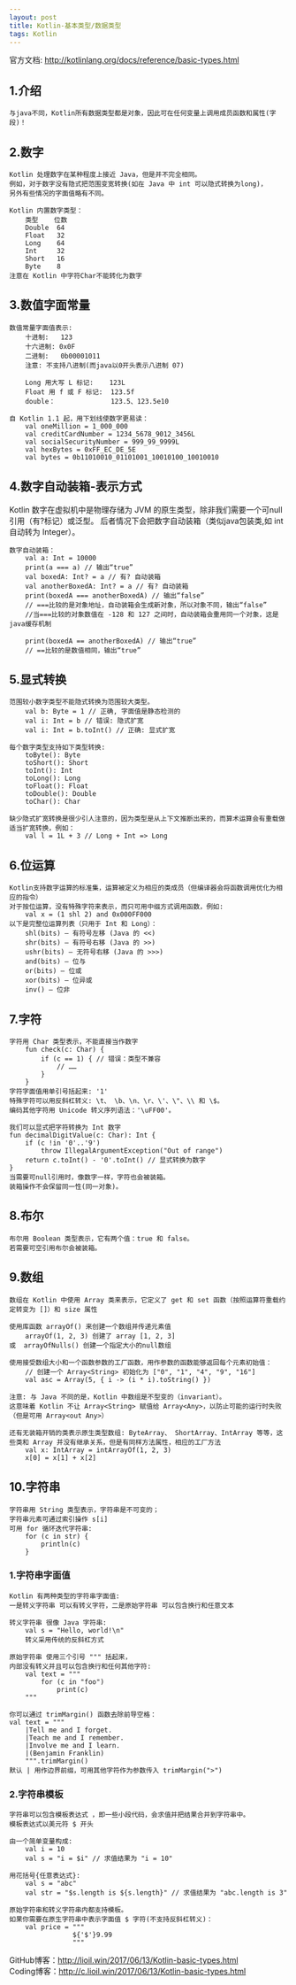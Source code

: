 ```yaml
---
layout: post
title: Kotlin-基本类型/数据类型
tags: Kotlin
---
```

官方文档: http://kotlinlang.org/docs/reference/basic-types.html

## 1.介绍
    与java不同，Kotlin所有数据类型都是对象，因此可在任何变量上调用成员函数和属性(字段)！

## 2.数字
    Kotlin 处理数字在某种程度上接近 Java，但是并不完全相同。
    例如，对于数字没有隐式把范围变宽转换(如在 Java 中 int 可以隐式转换为long)，
    另外有些情况的字面值略有不同。

    Kotlin 内置数字类型：
        类型    位数
        Double  64
        Float   32
        Long    64
        Int     32
        Short   16
        Byte    8
    注意在 Kotlin 中字符Char不能转化为数字

## 3.数值字面常量
    数值常量字面值表示:
        十进制:   123        
        十六进制: 0x0F
        二进制:   0b00001011
        注意: 不支持八进制(而java以0开头表示八进制 07)

        Long 用大写 L 标记:    123L  
        Float 用 f 或 F 标记:  123.5f
        double：              123.5、123.5e10

    自 Kotlin 1.1 起，用下划线使数字更易读：   
        val oneMillion = 1_000_000
        val creditCardNumber = 1234_5678_9012_3456L
        val socialSecurityNumber = 999_99_9999L
        val hexBytes = 0xFF_EC_DE_5E
        val bytes = 0b11010010_01101001_10010100_10010010

## 4.数字自动装箱-表示方式
   Kotlin 数字在虚拟机中是物理存储为 JVM 的原生类型，除非我们需要一个可null引用（有?标记）或泛型。 后者情况下会把数字自动装箱（类似java包装类,如 int 自动转为 Integer）。

    数字自动装箱：
        val a: Int = 10000
        print(a === a) // 输出“true”
        val boxedA: Int? = a // 有? 自动装箱
        val anotherBoxedA: Int? = a // 有? 自动装箱
        print(boxedA === anotherBoxedA) // 输出“false”
        // ===比较的是对象地址，自动装箱会生成新对象，所以对象不同，输出“false”
        //当===比较的对象数值在 -128 和 127 之间时，自动装箱会重用同一个对象，这是java缓存机制

        print(boxedA == anotherBoxedA) // 输出“true”
        // ==比较的是数值相同，输出“true”

## 5.显式转换
    范围较小数字类型不能隐式转换为范围较大类型。
        val b: Byte = 1 // 正确, 字面值是静态检测的
        val i: Int = b // 错误: 隐式扩宽
        val i: Int = b.toInt() // 正确: 显式扩宽

    每个数字类型支持如下类型转换:
        toByte(): Byte
        toShort(): Short
        toInt(): Int
        toLong(): Long
        toFloat(): Float
        toDouble(): Double
        toChar(): Char

    缺少隐式扩宽转换是很少引人注意的，因为类型是从上下文推断出来的，而算术运算会有重载做适当扩宽转换，例如：
        val l = 1L + 3 // Long + Int => Long

## 6.位运算
    Kotlin支持数字运算的标准集，运算被定义为相应的类成员（但编译器会将函数调用优化为相应的指令）
    对于按位运算，没有特殊字符来表示，而只可用中缀方式调用函数，例如:
        val x = (1 shl 2) and 0x000FF000
    以下是完整位运算列表（只用于 Int 和 Long）：
        shl(bits) – 有符号左移 (Java 的 <<)
        shr(bits) – 有符号右移 (Java 的 >>)
        ushr(bits) – 无符号右移 (Java 的 >>>)
        and(bits) – 位与
        or(bits) – 位或
        xor(bits) – 位异或
        inv() – 位非

## 7.字符
    字符用 Char 类型表示，不能直接当作数字
        fun check(c: Char) {
            if (c == 1) { // 错误：类型不兼容
                // ……
            }
        }
    字符字面值用单引号括起来: '1' 
    特殊字符可以用反斜杠转义: \t、 \b、\n、\r、\'、\"、\\ 和 \$。 
    编码其他字符用 Unicode 转义序列语法：'\uFF00'。

    我们可以显式把字符转换为 Int 数字
    fun decimalDigitValue(c: Char): Int {
        if (c !in '0'..'9')
            throw IllegalArgumentException("Out of range")
        return c.toInt() - '0'.toInt() // 显式转换为数字
    }
    当需要可null引用时，像数字一样，字符也会被装箱。
    装箱操作不会保留同一性(同一对象)。

## 8.布尔
    布尔用 Boolean 类型表示，它有两个值：true 和 false。
    若需要可空引用布尔会被装箱。

## 9.数组
    数组在 Kotlin 中使用 Array 类来表示，它定义了 get 和 set 函数（按照运算符重载约定转变为 []）和 size 属性

    使用库函数 arrayOf() 来创建一个数组并传递元素值
        arrayOf(1, 2, 3) 创建了 array [1, 2, 3]
    或  arrayOfNulls() 创建一个指定大小的null数组

    使用接受数组大小和一个函数参数的工厂函数，用作参数的函数能够返回每个元素初始值：
        // 创建一个 Array<String> 初始化为 ["0", "1", "4", "9", "16"]
        val asc = Array(5, { i -> (i * i).toString() })

    注意: 与 Java 不同的是，Kotlin 中数组是不型变的（invariant）。
    这意味着 Kotlin 不让 Array<String> 赋值给 Array<Any>，以防止可能的运行时失败（但是可用 Array<out Any>）

    还有无装箱开销的类表示原生类型数组: ByteArray、 ShortArray、IntArray 等等，这些类和 Array 并没有继承关系，但是有同样方法属性，相应的工厂方法
        val x: IntArray = intArrayOf(1, 2, 3)
        x[0] = x[1] + x[2]

## 10.字符串   
    字符串用 String 类型表示，字符串是不可变的；
    字符串元素可通过索引操作 s[i]
    可用 for 循环迭代字符串:
        for (c in str) {
            println(c)
        }

### 1.字符串字面值
    Kotlin 有两种类型的字符串字面值: 
    一是转义字符串 可以有转义字符，二是原始字符串 可以包含换行和任意文本

    转义字符串 很像 Java 字符串:
        val s = "Hello, world!\n"
        转义采用传统的反斜杠方式

    原始字符串 使用三个引号 """ 括起来，
    内部没有转义并且可以包含换行和任何其他字符:
        val text = """
            for (c in "foo")
                print(c)
        """

    你可以通过 trimMargin() 函数去除前导空格：
    val text = """
        |Tell me and I forget.
        |Teach me and I remember.
        |Involve me and I learn.
        |(Benjamin Franklin)
        """.trimMargin()
    默认 | 用作边界前缀，可用其他字符作为参数传入 trimMargin(">")

### 2.字符串模板
    字符串可以包含模板表达式 ，即一些小段代码，会求值并把结果合并到字符串中。 
    模板表达式以美元符 $ 开头
    
    由一个简单变量构成:
        val i = 10
        val s = "i = $i" // 求值结果为 "i = 10"

    用花括号{任意表达式}:
        val s = "abc"
        val str = "$s.length is ${s.length}" // 求值结果为 "abc.length is 3"
        
    原始字符串和转义字符串内都支持模板。 
    如果你需要在原生字符串中表示字面值 $ 字符(不支持反斜杠转义)：
        val price = """
                    ${'$'}9.99
                    """

GitHub博客：http://lioil.win/2017/06/13/Kotlin-basic-types.html   
Coding博客：http://c.lioil.win/2017/06/13/Kotlin-basic-types.html